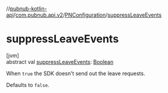 //[pubnub-kotlin-api](../../../index.md)/[com.pubnub.api.v2](../index.md)/[PNConfiguration](index.md)/[suppressLeaveEvents](suppress-leave-events.md)

# suppressLeaveEvents

[jvm]\
abstract val [suppressLeaveEvents](suppress-leave-events.md): [Boolean](https://kotlinlang.org/api/latest/jvm/stdlib/kotlin/-boolean/index.html)

When `true` the SDK doesn't send out the leave requests.

Defaults to `false`.
